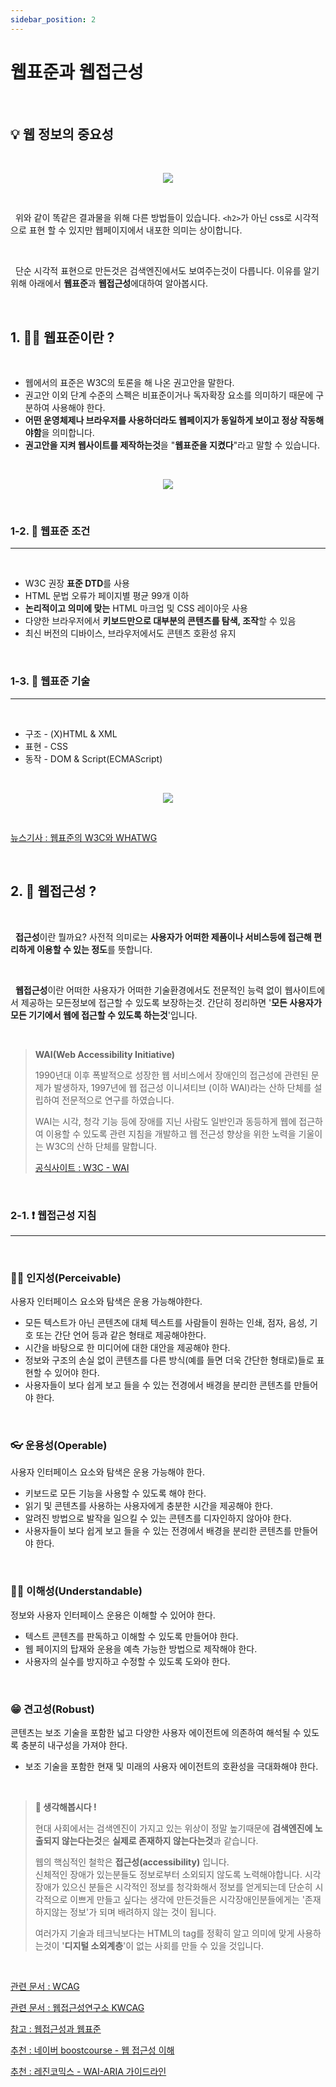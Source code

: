 ```yaml
---
sidebar_position: 2
---
```


# 웹표준과 웹접근성

<br/>

## **💡 웹 정보의 중요성**

<br/>

<p align="center"><img src="https://img1.daumcdn.net/thumb/R1280x0/?scode=mtistory2&fname=https%3A%2F%2Fblog.kakaocdn.net%2Fdn%2FmAXbb%2FbtqG5MuoqoI%2FJ3nI7GITVMWe1KBmq0ek81%2Fimg.jpg"/></p>

<br/>

&nbsp; 위와 같이 똑같은 결과물을 위해 다른 방법들이 있습니다. `<h2>`가 아닌 css로 시각적으로 표현 할 수 있지만 웹페이지에서 내포한 의미는 상이합니다.

<br/>

&nbsp; 단순 시각적 표현으로 만든것은 검색엔진에서도 보여주는것이 다릅니다. 이유를 알기위해 아래에서 **웹표준**과 **웹접근성**에대하여 알아봅시다.

<br/>

## **1. 🤷‍♂️ 웹표준이란 ?**

<br/>

- 웹에서의 표준은 W3C의 토론을 해 나온 권고안을 말한다.
- 권고안 이외 단계 수준의 스펙은 비표준이거나 독자확장 요소를 의미하기 때문에 구분하여 사용해야 한다.
- **어떤 운영체제나 브라우저를 사용하더라도 웹페이지가 동일하게 보이고 정상 작동해야함**을 의미합니다.
- **권고안을 지켜 웹사이트를 제작하는것**을 "**웹표준을 지켰다**"라고 말할 수 있습니다.

<br/>

<p align="center"><img src="https://seulbinim.github.io/WSA/images/standards/process.png"/></p>

<br/>

### **1-2. 👀 웹표준 조건**

---

<br/>

- W3C 권장 **표준 DTD**를 사용
- HTML 문법 오류가 페이지별 평균 99개 이하
- **논리적이고 의미에 맞는** HTML 마크업 및 CSS 레이아웃 사용
- 다양한 브라우저에서 **키보드만으로 대부분의 콘텐츠를 탐색, 조작**할 수 있음
- 최신 버전의 디바이스, 브라우저에서도 콘텐츠 호환성 유지

<br/>

### **1-3. 🔧 웹표준 기술**

---

<br/>

- 구조 - (X)HTML & XML
- 표현 - CSS
- 동작 - DOM & Script(ECMAScript)

<br/>

<p align="center"><img src="https://seulbinim.github.io/WSA/images//standards/web-language.png"/></p>

<br/>

[뉴스기사 : 웹표준의 W3C와 WHATWG](https://zdnet.co.kr/view/?no=20190531184644)

<br/>

## **2. 🤷 웹접근성 ?**

<br/>

&nbsp; **접근성**이란 뭘까요? 사전적 의미로는 **사용자가 어떠한 제품이나 서비스등에 접근해 편리하게 이용할 수 있는 정도**를 뜻합니다.

<br/>

&nbsp; **웹접근성**이란 어떠한 사용자가 어떠한 기술환경에서도 전문적인 능력 없이 웹사이트에서 제공하는 모든정보에 접근할 수 있도록 보장하는것. 간단히 정리하면 '**모든 사용자가 모든 기기에서 웹에 접근할 수 있도록 하는것**'입니다.

<br/>

> **WAI(Web Accessibility Initiative)**
>
> 1990년대 이후 폭발적으로 성장한 웹 서비스에서 장애인의 접근성에 관련된 문제가 발생하자, 1997년에 웹 접근성 이니셔티브 (이하 WAI)라는 산하 단체를 설립하여 전문적으로 연구를 하였습니다.
>
> WAI는 시각, 청각 기능 등에 장애를 지닌 사람도 일반인과 동등하게 웹에 접근하여 이용할 수 있도록 관련 지침을 개발하고 웹 전근성 향상을 위한 노력을 기울이는 W3C의 산하 단체를 말합니다.
>
> [공식사이트 : W3C - WAI](https://www.w3.org/WAI/)

<br/>

### **2-1. ❗ 웹접근성 지침**

---

<br/>

### **🤷‍♀️ 인지성(Perceivable)**

사용자 인터페이스 요소와 탐색은 운용 가능해야한다.

- 모든 텍스트가 아닌 콘텐츠에 대체 텍스트를 사람들이 원하는 인쇄, 점자, 음성, 기호 또는 간단 언어 등과 같은 형태로 제공해야한다.
- 시간을 바탕으로 한 미디어에 대한 대안을 제공해야 한다.
- 정보와 구조의 손실 없이 콘텐츠를 다른 방식(예를 들면 더욱 간단한 형태로)들로 표현할 수 있어야 한다.
- 사용자들이 보다 쉽게 보고 들을 수 있는 전경에서 배경을 분리한 콘텐츠를 만들어야 한다.

<br/>

### **👓 운용성(Operable)**

사용자 인터페이스 요소와 탐색은 운용 가능해야 한다.

- 키보드로 모든 기능을 사용할 수 있도록 해야 한다.
- 읽기 및 콘텐츠를 사용하는 사용자에게 충분한 시간을 제공해야 한다.
- 알려진 방법으로 발작을 일으킬 수 있는 콘텐츠를 디자인하지 않아야 한다.
- 사용자들이 보다 쉽게 보고 들을 수 있는 전경에서 배경을 분리한 콘텐츠를 만들어야 한다.

<br/>

### **🙆‍♂️ 이해성(Understandable)**

정보와 사용자 인터페이스 운용은 이해할 수 있어야 한다.

- 텍스트 콘텐츠를 판독하고 이해할 수 있도록 만들어야 한다.
- 웹 페이지의 탑재와 운용을 예측 가능한 방법으로 제작해야 한다.
- 사용자의 실수를 방지하고 수정할 수 있도록 도와야 한다.

<br/>

### **😁 견고성(Robust)**

콘텐츠는 보조 기술을 포함한 넓고 다양한 사용자 에이전트에 의존하여 해석될 수 있도록 충분히 내구성을 가져야 한다.

- 보조 기술을 포함한 현재 및 미래의 사용자 에이전트의 호환성을 극대화해야 한다.

<br/>

> **🙏 생각해봅시다 !**
>
> 현대 사회에서는 검색엔진이 가지고 있는 위상이 정말 높기때문에 **검색엔진에 노출되지 않는다는것**은 **실제로 존재하지 않는다는것**과 같습니다.
>
> 웹의 핵심적인 철학은 **접근성(accessibility)** 입니다.  
> 신체적인 장애가 있는분들도 정보로부터 소외되지 않도록 노력해야합니다.
> 시각장애가 있으신 분들은 시각적인 정보를 청각화해서 정보를 얻게되는데 단순히 시각적으로 이쁘게 만들고 싶다는 생각에 만든것들은 시각장애인분들에게는 '존재하지않는 정보'가 되며 배려하지 않는 것이 됩니다.
>
> 여러가지 기술과 테크닉보다는 HTML의 tag를 정확히 알고 의미에 맞게 사용하는것이 '**디지털 소외계층**'이 없는 사회를 만들 수 있을 것입니다.

<br/>

[관련 문서 : WCAG](https://www.w3.org/WAI/standards-guidelines/wcag/)

[관련 문서 : 웹접근성연구소 KWCAG](https://www.wah.or.kr:444/)

[참고 : 웹접근성과 웹표준](https://seulbinim.github.io/WSA/standards.html#%EC%9B%B9%EB%B8%8C%EB%9D%BC%EC%9A%B0%EC%A0%80%EC%99%80-%EC%9B%B9%ED%91%9C%EC%A4%80)

[추천 : 네이버 boostcourse - 웹 접근성 이해](https://www.boostcourse.org/web201/joinLectures/193141)

[추천 : 레진코믹스 - WAI-ARIA 가이드라인](https://tech.lezhin.com/2018/04/20/wai-aria)
